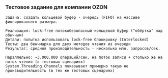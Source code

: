 ### Тестовое задание для компании OZON
```console
Задача: создать кольцевой буфер - очередь (FIFO) на массиве фиксированного размера.
```
    Реализация: lock-free потокобезопасный кольцевой буфер ("обёртка" над обычным)
    Детали: попытка использовать lock-free блокировку (Interlocked)
    Тесты: два бенчмарка для двух методов чтения из очереди
    Результат: средняя производительность - несколько млн. запросов/сек.
```console
Параллельно: ~3.000.000 операций/сек. на поток записи + столько же на поток чтения (в тестовых сценариях)
System.Threading.Channels показывает примерно такую же производительность (в тех же тестовых сценариях)
```
